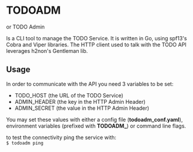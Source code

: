 # TODOADM
or TODO Admin

Is a CLI tool to manage the TODO Service. It is written in Go, using spf13's Cobra and Viper libraries. The HTTP client used to talk with the TODO API leverages h2non's Gentleman lib.

## Usage

In order to communicate with the API you need 3 variables to be set:
- TODO_HOST (the URL of the TODO Service)
- ADMIN_HEADER (the key in the HTTP Admin Header)
- ADMIN_SECRET (the value in the HTTP Admin Header)

You may set these values with either a config file (**todoadm_conf.yaml**), environment variables (prefixed with **TODOADM_**) or command line flags.

to test the connectivity ping the service with:\
```$ todoadm ping```
